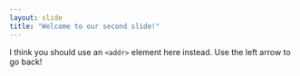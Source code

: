 ```yaml
---
layout: slide
title: "Welcome to our second slide!"
---
```

I think you should use an
`<addr>` element here instead.
Use the left arrow to go back!
